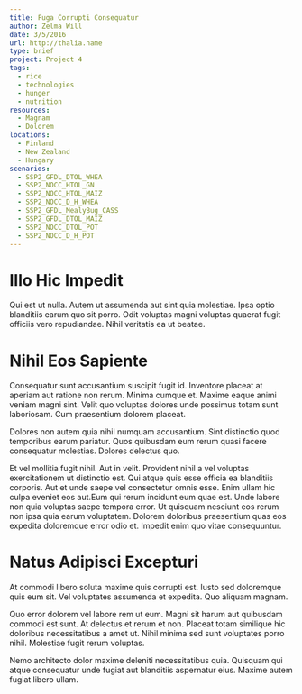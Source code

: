 ```yaml
---
title: Fuga Corrupti Consequatur
author: Zelma Will
date: 3/5/2016
url: http://thalia.name
type: brief
project: Project 4
tags:
  - rice
  - technologies
  - hunger
  - nutrition
resources:
  - Magnam
  - Dolorem
locations:
  - Finland
  - New Zealand
  - Hungary
scenarios:
  - SSP2_GFDL_DTOL_WHEA
  - SSP2_NOCC_HTOL_GN
  - SSP2_NOCC_HTOL_MAIZ
  - SSP2_NOCC_D_H_WHEA
  - SSP2_GFDL_MealyBug_CASS
  - SSP2_GFDL_DTOL_MAIZ
  - SSP2_NOCC_DTOL_POT
  - SSP2_NOCC_D_H_POT
---
```

# Illo Hic Impedit
Qui est ut nulla. Autem ut assumenda aut sint quia molestiae. Ipsa optio blanditiis earum quo sit porro. Odit voluptas magni voluptas quaerat fugit officiis vero repudiandae. Nihil veritatis ea ut beatae.

# Nihil Eos Sapiente
Consequatur sunt accusantium suscipit fugit id. Inventore placeat at aperiam aut ratione non rerum. Minima cumque et. Maxime eaque animi veniam magni sint. Velit quo voluptas dolores unde possimus totam sunt laboriosam. Cum praesentium dolorem placeat.
 Dolores non autem quia nihil numquam accusantium. Sint distinctio quod temporibus earum pariatur. Quos quibusdam eum rerum quasi facere consequatur molestias. Dolores delectus quo.
 Et vel mollitia fugit nihil. Aut in velit. Provident nihil a vel voluptas exercitationem ut distinctio est. Qui atque quis esse officia ea blanditiis corporis. Aut et unde saepe vel consectetur omnis esse. Enim ullam hic culpa eveniet eos aut.Eum qui rerum incidunt eum quae est. Unde labore non quia voluptas saepe tempora error. Ut quisquam nesciunt eos rerum non ipsa quia earum voluptatem. Dolorem doloribus praesentium quas eos expedita doloremque error odio et. Impedit enim quo vitae consequuntur.

# Natus Adipisci Excepturi
At commodi libero soluta maxime quis corrupti est. Iusto sed doloremque quis eum sit. Vel voluptates assumenda et expedita. Quo aliquam magnam.
 Quo error dolorem vel labore rem ut eum. Magni sit harum aut quibusdam commodi est sunt. At delectus et rerum et non. Placeat totam similique hic doloribus necessitatibus a amet ut. Nihil minima sed sunt voluptates porro nihil. Molestiae fugit rerum voluptas.
 Nemo architecto dolor maxime deleniti necessitatibus quia. Quisquam qui atque consequatur unde fugiat aut blanditiis aspernatur eius. Maxime autem fugiat libero ullam.
